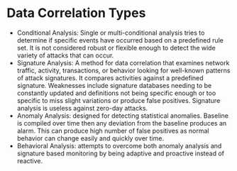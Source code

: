 # Data Correlation Types

- Conditional Analysis: Single or multi-conditional analysis tries to determine if specific events have occurred based on a predefined rule set. It is not considered robust or flexible enough to detect the wide variety of attacks that can occur.
- Signature Analysis: A method for data correlation that examines network traffic, activity, transactions, or behavior looking for well-known patterns of attack signatures. It compares activities against a predefined signature. Weaknesses include signature databases needing to be constantly updated and definitions not being specific enough or too specific to miss slight variations or produce false positives. Signature analysis is useless against zero-day attacks.
- Anomaly Analysis: designed for detecting statistical anomalies. Baseline is compiled over time then any deviation from the baseline produces an alarm. This can produce high number of false positives as normal behavior can change easily and quickly over time.
- Behavioral Analysis: attempts to overcome both anomaly analysis and signature based monitoring by being adaptive and proactive instead of reactive. 